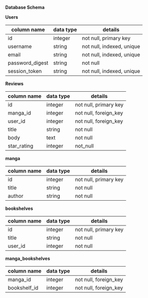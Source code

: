 

**Database Schema**

**Users**

column name	 |   data type	 |   details
------------|---------------|--------------
id	        |    integer	   |   not null, primary key
username	   |   string	    |  not null, indexed, unique   
email	     |     string	    |  not null, indexed, unique
password_digest|	string	  |    not null
session_token	 | string	    |  not null, indexed, unique

**Reviews**

column name  |   data type  |   details
------------|--------------|---------------
id        |      integer    |   not null, primary key
manga_id   |     integer    |   not null, foreign_key
user_id     |    integer    |   not null, foreign_key
title       |    string     |   not null
body        |    text       |   not null
star_rating   |  integer    |   not_null

**manga**

column name  |   data type  |   details
------------|--------------|-------------
id         |     integer    |   not null, primary key
title       |    string     |   not null
author      |    string      |  not null

**bookshelves**

column name  |   data type  |   details
-------------|-----------------|---------------
id           |   integer    |   not null, primary key
title         |  string     |   not null
user_id     |  integer    |   not null

**manga_bookshelves**

column name   |  data type  |   details
--------------|------------------|-------------------------
manga_id     |   integer    |   not null, foreign_key
bookshelf_id  |  integer    |   not null, foreign_key
